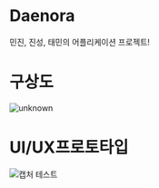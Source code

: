 # Daenora
민진, 진성, 태민의 어플리케이션 프로젝트!
<h1>구상도</h1>

![unknown](https://user-images.githubusercontent.com/5088870/112835394-2e594180-90d4-11eb-8c24-7f05e2a7bfe5.png)

<h1>UI/UX프로토타입</h1>

![캡처](https://user-images.githubusercontent.com/5088870/113541928-25112d00-961e-11eb-9404-fae60ffb85cd.JPG)
테스트